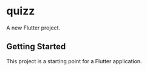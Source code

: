 # quizz

A new Flutter project.

## Getting Started

This project is a starting point for a Flutter application.
